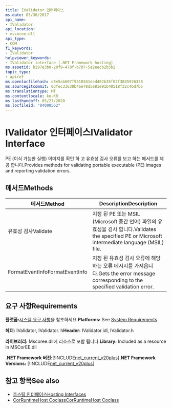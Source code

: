 ```yaml
---
title: IValidator 인터페이스
ms.date: 03/30/2017
api_name:
- IValidator
api_location:
- mscoree.dll
api_type:
- COM
f1_keywords:
- IValidator
helpviewer_keywords:
- IValidator interface [.NET Framework hosting]
ms.assetid: b297e3b0-20f9-478f-b707-5e2eecb2b5b2
topic_type:
- apiref
ms.openlocfilehash: d8e5ab607f9310341ded482b35f02f3845926328
ms.sourcegitcommit: 03fec33630b46e78d5e81e91b40518f32c4bd7b5
ms.translationtype: MT
ms.contentlocale: ko-KR
ms.lasthandoff: 05/27/2020
ms.locfileid: "84008562"
---
```

# <a name="ivalidator-interface"></a><span data-ttu-id="f7d0d-102">IValidator 인터페이스</span><span class="sxs-lookup"><span data-stu-id="f7d0d-102">IValidator Interface</span></span>
<span data-ttu-id="f7d0d-103">PE (이식 가능한 실행) 이미지를 확인 하 고 유효성 검사 오류를 보고 하는 메서드를 제공 합니다.</span><span class="sxs-lookup"><span data-stu-id="f7d0d-103">Provides methods for validating portable executable (PE) images and reporting validation errors.</span></span>  
  
## <a name="methods"></a><span data-ttu-id="f7d0d-104">메서드</span><span class="sxs-lookup"><span data-stu-id="f7d0d-104">Methods</span></span>  
  
|<span data-ttu-id="f7d0d-105">메서드</span><span class="sxs-lookup"><span data-stu-id="f7d0d-105">Method</span></span>|<span data-ttu-id="f7d0d-106">Description</span><span class="sxs-lookup"><span data-stu-id="f7d0d-106">Description</span></span>|  
|------------|-----------------|  
|<span data-ttu-id="f7d0d-107">유효성 검사</span><span class="sxs-lookup"><span data-stu-id="f7d0d-107">Validate</span></span>|<span data-ttu-id="f7d0d-108">지정 된 PE 또는 MSIL (Microsoft 중간 언어) 파일의 유효성을 검사 합니다.</span><span class="sxs-lookup"><span data-stu-id="f7d0d-108">Validates the specified PE or Microsoft intermediate language (MSIL) file.</span></span>|  
|<span data-ttu-id="f7d0d-109">FormatEventInfo</span><span class="sxs-lookup"><span data-stu-id="f7d0d-109">FormatEventInfo</span></span>|<span data-ttu-id="f7d0d-110">지정 된 유효성 검사 오류에 해당 하는 오류 메시지를 가져옵니다.</span><span class="sxs-lookup"><span data-stu-id="f7d0d-110">Gets the error message corresponding to the specified validation error.</span></span>|  
  
## <a name="requirements"></a><span data-ttu-id="f7d0d-111">요구 사항</span><span class="sxs-lookup"><span data-stu-id="f7d0d-111">Requirements</span></span>  
 <span data-ttu-id="f7d0d-112">**플랫폼:**[시스템 요구 사항](../../get-started/system-requirements.md)을 참조하세요.</span><span class="sxs-lookup"><span data-stu-id="f7d0d-112">**Platforms:** See [System Requirements](../../get-started/system-requirements.md).</span></span>  
  
 <span data-ttu-id="f7d0d-113">**헤더:** IValidator, IValidator. h</span><span class="sxs-lookup"><span data-stu-id="f7d0d-113">**Header:** IValidator.idl, IValidator.h</span></span>  
  
 <span data-ttu-id="f7d0d-114">**라이브러리:** Mscoree.dll에 리소스로 포함 됩니다.</span><span class="sxs-lookup"><span data-stu-id="f7d0d-114">**Library:** Included as a resource in MSCorEE.dll</span></span>  
  
 <span data-ttu-id="f7d0d-115">**.NET Framework 버전:**[!INCLUDE[net_current_v20plus](../../../../includes/net-current-v20plus-md.md)]</span><span class="sxs-lookup"><span data-stu-id="f7d0d-115">**.NET Framework Versions:** [!INCLUDE[net_current_v20plus](../../../../includes/net-current-v20plus-md.md)]</span></span>  
  
## <a name="see-also"></a><span data-ttu-id="f7d0d-116">참고 항목</span><span class="sxs-lookup"><span data-stu-id="f7d0d-116">See also</span></span>

- [<span data-ttu-id="f7d0d-117">호스팅 인터페이스</span><span class="sxs-lookup"><span data-stu-id="f7d0d-117">Hosting Interfaces</span></span>](hosting-interfaces.md)
- [<span data-ttu-id="f7d0d-118">CorRuntimeHost Coclass</span><span class="sxs-lookup"><span data-stu-id="f7d0d-118">CorRuntimeHost Coclass</span></span>](corruntimehost-coclass.md)
